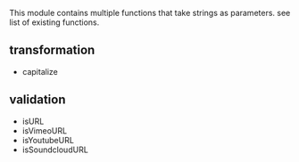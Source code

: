This module contains multiple functions that take strings as parameters. see list of existing functions.

## transformation
- capitalize

## validation
- isURL
- isVimeoURL
- isYoutubeURL
- isSoundcloudURL
